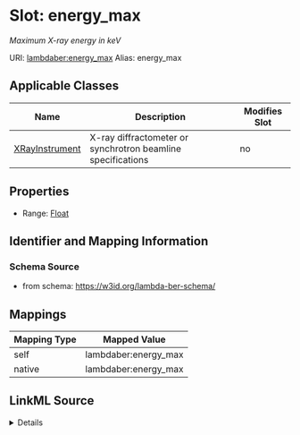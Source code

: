 

# Slot: energy_max 


_Maximum X-ray energy in keV_





URI: [lambdaber:energy_max](https://w3id.org/lambda-ber-schema/energy_max)
Alias: energy_max

<!-- no inheritance hierarchy -->





## Applicable Classes

| Name | Description | Modifies Slot |
| --- | --- | --- |
| [XRayInstrument](XRayInstrument.md) | X-ray diffractometer or synchrotron beamline specifications |  no  |






## Properties

* Range: [Float](Float.md)




## Identifier and Mapping Information






### Schema Source


* from schema: https://w3id.org/lambda-ber-schema/




## Mappings

| Mapping Type | Mapped Value |
| ---  | ---  |
| self | lambdaber:energy_max |
| native | lambdaber:energy_max |




## LinkML Source

<details>
```yaml
name: energy_max
description: Maximum X-ray energy in keV
from_schema: https://w3id.org/lambda-ber-schema/
rank: 1000
alias: energy_max
owner: XRayInstrument
domain_of:
- XRayInstrument
range: float

```
</details>